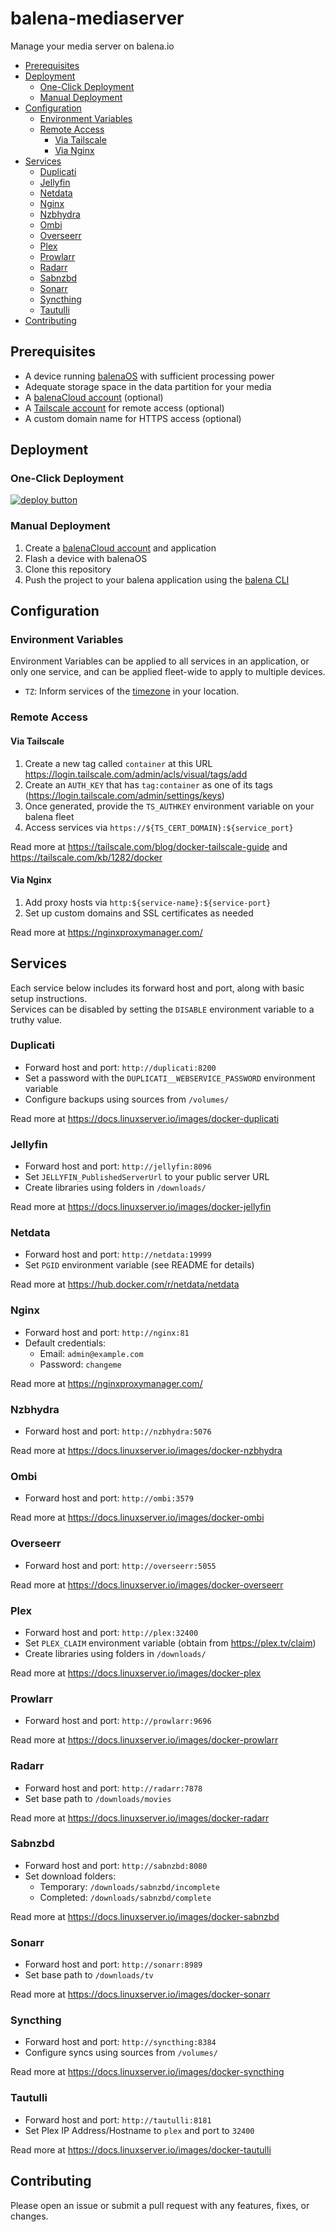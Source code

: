 # balena-mediaserver

Manage your media server on balena.io

- [Prerequisites](#prerequisites)
- [Deployment](#deployment)
  - [One-Click Deployment](#one-click-deployment)
  - [Manual Deployment](#manual-deployment)
- [Configuration](#configuration)
  - [Environment Variables](#environment-variables)
  - [Remote Access](#remote-access)
    - [Via Tailscale](#via-tailscale)
    - [Via Nginx](#via-nginx)
- [Services](#services)
  - [Duplicati](#duplicati)
  - [Jellyfin](#jellyfin)
  - [Netdata](#netdata)
  - [Nginx](#nginx)
  - [Nzbhydra](#nzbhydra)
  - [Ombi](#ombi)
  - [Overseerr](#overseerr)
  - [Plex](#plex)
  - [Prowlarr](#prowlarr)
  - [Radarr](#radarr)
  - [Sabnzbd](#sabnzbd)
  - [Sonarr](#sonarr)
  - [Syncthing](#syncthing)
  - [Tautulli](#tautulli)
- [Contributing](#contributing)

## Prerequisites

- A device running [balenaOS](https://balena.io/os) with sufficient processing power
- Adequate storage space in the data partition for your media
- A [balenaCloud account](https://dashboard.balena-cloud.com) (optional)
- A [Tailscale account](https://tailscale.com/) for remote access (optional)
- A custom domain name for HTTPS access (optional)

## Deployment

### One-Click Deployment

[![deploy button](https://balena.io/deploy.svg)](https://dashboard.balena-cloud.com/deploy?repoUrl=https://github.com/klutchell/balena-mediaserver)

### Manual Deployment

1. Create a [balenaCloud account](https://dashboard.balena-cloud.com) and application
2. Flash a device with balenaOS
3. Clone this repository
4. Push the project to your balena application using the [balena CLI](https://github.com/balena-io/balena-cli)

## Configuration

### Environment Variables

Environment Variables can be applied to all services in an application, or only one service, and can be applied fleet-wide to apply to multiple devices.

- `TZ`: Inform services of the [timezone](https://en.wikipedia.org/wiki/List_of_tz_database_time_zones) in your location.

### Remote Access

#### Via Tailscale

1. Create a new tag called `container` at this URL https://login.tailscale.com/admin/acls/visual/tags/add
2. Create an `AUTH_KEY` that has `tag:container` as one of its tags (https://login.tailscale.com/admin/settings/keys)
2. Once generated, provide the `TS_AUTHKEY` environment variable on your balena fleet
3. Access services via `https://${TS_CERT_DOMAIN}:${service_port}`

Read more at <https://tailscale.com/blog/docker-tailscale-guide> and <https://tailscale.com/kb/1282/docker>

#### Via Nginx

1. Add proxy hosts via `http:${service-name}:${service-port}`
2. Set up custom domains and SSL certificates as needed

Read more at <https://nginxproxymanager.com/>

## Services

Each service below includes its forward host and port, along with basic setup instructions.\
Services can be disabled by setting the `DISABLE` environment variable to a truthy value.

### Duplicati

- Forward host and port: `http://duplicati:8200`
- Set a password with the `DUPLICATI__WEBSERVICE_PASSWORD` environment variable
- Configure backups using sources from `/volumes/`

Read more at <https://docs.linuxserver.io/images/docker-duplicati>

### Jellyfin

- Forward host and port: `http://jellyfin:8096`
- Set `JELLYFIN_PublishedServerUrl` to your public server URL
- Create libraries using folders in `/downloads/`

Read more at <https://docs.linuxserver.io/images/docker-jellyfin>

### Netdata

- Forward host and port: `http://netdata:19999`
- Set `PGID` environment variable (see README for details)

Read more at <https://hub.docker.com/r/netdata/netdata>

### Nginx

- Forward host and port: `http://nginx:81`
- Default credentials:
  - Email: `admin@example.com`
  - Password: `changeme`

Read more at <https://nginxproxymanager.com/>

### Nzbhydra

- Forward host and port: `http://nzbhydra:5076`

Read more at <https://docs.linuxserver.io/images/docker-nzbhydra>

### Ombi

- Forward host and port: `http://ombi:3579`

Read more at <https://docs.linuxserver.io/images/docker-ombi>

### Overseerr

- Forward host and port: `http://overseerr:5055`

Read more at <https://docs.linuxserver.io/images/docker-overseerr>

### Plex

- Forward host and port: `http://plex:32400`
- Set `PLEX_CLAIM` environment variable (obtain from <https://plex.tv/claim>)
- Create libraries using folders in `/downloads/`

Read more at <https://docs.linuxserver.io/images/docker-plex>

### Prowlarr

- Forward host and port: `http://prowlarr:9696`

Read more at <https://docs.linuxserver.io/images/docker-prowlarr>

### Radarr

- Forward host and port: `http://radarr:7878`
- Set base path to `/downloads/movies`

Read more at <https://docs.linuxserver.io/images/docker-radarr>

### Sabnzbd

- Forward host and port: `http://sabnzbd:8080`
- Set download folders:
  - Temporary: `/downloads/sabnzbd/incomplete`
  - Completed: `/downloads/sabnzbd/complete`

Read more at <https://docs.linuxserver.io/images/docker-sabnzbd>

### Sonarr

- Forward host and port: `http://sonarr:8989`
- Set base path to `/downloads/tv`

Read more at <https://docs.linuxserver.io/images/docker-sonarr>

### Syncthing

- Forward host and port: `http://syncthing:8384`
- Configure syncs using sources from `/volumes/`

Read more at <https://docs.linuxserver.io/images/docker-syncthing>

### Tautulli

- Forward host and port: `http://tautulli:8181`
- Set Plex IP Address/Hostname to `plex` and port to `32400`

Read more at <https://docs.linuxserver.io/images/docker-tautulli>

## Contributing

Please open an issue or submit a pull request with any features, fixes, or changes.
